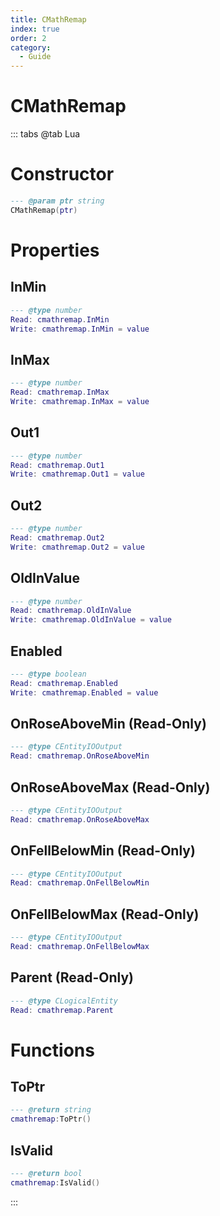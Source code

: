 ```yaml
---
title: CMathRemap
index: true
order: 2
category:
  - Guide
---
```


# CMathRemap

::: tabs
@tab Lua
# Constructor
```lua
--- @param ptr string
CMathRemap(ptr)
```
# Properties
## InMin 
```lua
--- @type number
Read: cmathremap.InMin
Write: cmathremap.InMin = value
```
## InMax 
```lua
--- @type number
Read: cmathremap.InMax
Write: cmathremap.InMax = value
```
## Out1 
```lua
--- @type number
Read: cmathremap.Out1
Write: cmathremap.Out1 = value
```
## Out2 
```lua
--- @type number
Read: cmathremap.Out2
Write: cmathremap.Out2 = value
```
## OldInValue 
```lua
--- @type number
Read: cmathremap.OldInValue
Write: cmathremap.OldInValue = value
```
## Enabled 
```lua
--- @type boolean
Read: cmathremap.Enabled
Write: cmathremap.Enabled = value
```
## OnRoseAboveMin (Read-Only)
```lua
--- @type CEntityIOOutput
Read: cmathremap.OnRoseAboveMin
```
## OnRoseAboveMax (Read-Only)
```lua
--- @type CEntityIOOutput
Read: cmathremap.OnRoseAboveMax
```
## OnFellBelowMin (Read-Only)
```lua
--- @type CEntityIOOutput
Read: cmathremap.OnFellBelowMin
```
## OnFellBelowMax (Read-Only)
```lua
--- @type CEntityIOOutput
Read: cmathremap.OnFellBelowMax
```
## Parent (Read-Only)
```lua
--- @type CLogicalEntity
Read: cmathremap.Parent
```
# Functions
## ToPtr
```lua
--- @return string
cmathremap:ToPtr()
```
## IsValid
```lua
--- @return bool
cmathremap:IsValid()
```

:::